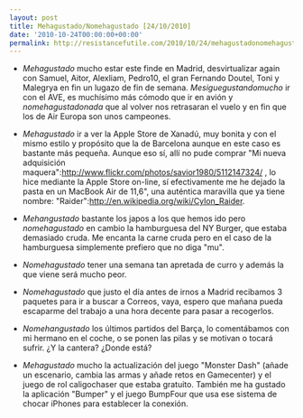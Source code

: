```yaml
---
layout: post
title: Mehagustado/Nomehagustado [24/10/2010]
date: '2010-10-24T00:00:00+00:00'
permalink: http://resistancefutile.com/2010/10/24/mehagustadonomehagustado-24102010/
---
```

- *Mehagustado* mucho estar este finde en Madrid, desvirtualizar again con Samuel, Aitor, Alexliam, Pedro10, el gran Fernando Doutel, Toni y Malegrya en fin un lugazo de fin de semana. *Mesiguegustandomucho* ir con el AVE, es muchísimo más cómodo que ir en avión y *nomehagustadonada* que al volver nos retrasaran el vuelo y en fin que los de Air Europa son unos campeones. 

- *Mehagustado* ir a ver la Apple Store de Xanadú, muy bonita y con el mismo estilo y propósito que la de Barcelona aunque en este caso es bastante más pequeña. Aunque eso sí, allí no pude comprar "Mi nueva adquisición maquera":http://www.flickr.com/photos/savior1980/5112147324/ , lo hice mediante la Apple Store on-line, sí efectivamente me he dejado la pasta en un MacBook Air de 11,6", una auténtica maravilla que ya tiene nombre: "Raider":http://en.wikipedia.org/wiki/Cylon_Raider.

- *Mehangustado* bastante los japos a los que hemos ido pero *nomehagustado* en cambio la hamburguesa del NY Burger, que estaba demasiado cruda. Me encanta la carne cruda pero en el caso de la hamburguesa simplemente prefiero que no diga "mu".

- *Nomehagustado* tener una semana tan apretada de curro y además la que viene será mucho peor.

- *Nomehagustado* que justo el día antes de irnos a Madrid recibamos 3 paquetes para ir a buscar a Correos, vaya, espero que mañana pueda escaparme del trabajo a una hora decente para pasar a recogerlos.

- *Nomehangustado* los últimos partidos del Barça, lo comentábamos con mi hermano en el coche, o se ponen las pilas y se motivan o tocará sufrir. ¿Y la cantera? ¿Donde está?

- *Mehagustado* mucho la actualización del juego "Monster Dash" (añade un escenario, cambia las armas y añade retos en Gamecenter) y el juego de rol caligochaser que estaba gratuito. También me ha gustado la aplicación "Bumper" y el juego BumpFour que usa ese sistema de chocar iPhones para establecer la conexión. 
